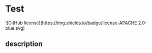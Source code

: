 # Test
![GitHub license](https://img.shields.io/badge/license-APACHE 2.0-blue.svg)

## description

